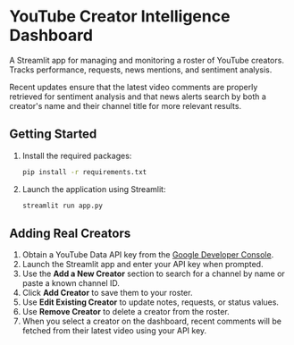 # YouTube Creator Intelligence Dashboard

A Streamlit app for managing and monitoring a roster of YouTube creators. Tracks performance, requests, news mentions, and sentiment analysis.

Recent updates ensure that the latest video comments are properly retrieved for sentiment analysis and that news alerts search by both a creator's name and their channel title for more relevant results.

## Getting Started

1. Install the required packages:

   ```bash
   pip install -r requirements.txt
   ```

2. Launch the application using Streamlit:

   ```bash
   streamlit run app.py
   ```

## Adding Real Creators

1. Obtain a YouTube Data API key from the [Google Developer Console](https://console.cloud.google.com/).
2. Launch the Streamlit app and enter your API key when prompted.
3. Use the **Add a New Creator** section to search for a channel by name or paste a known channel ID.
4. Click **Add Creator** to save them to your roster.
5. Use **Edit Existing Creator** to update notes, requests, or status values.
6. Use **Remove Creator** to delete a creator from the roster.
7. When you select a creator on the dashboard, recent comments will be fetched from their latest video using your API key.
